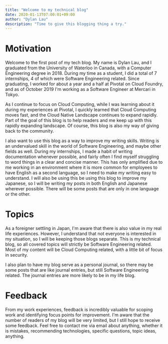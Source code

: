 ```yaml
---
title: "Welcome to my technical blog"
date: 2020-01-13T07:00:01+09:00
author: "Dylan Lau"
description: "Time to give this blogging thing a try."
---
```


# Motivation

Welcome to the first post of my tech blog. My name is Dylan Lau, and I graduated from the University of Waterloo in Canada, with a Computer Engineering degree in 2018. During my time as a student, I did a total of 7 internships, 4 of which were Software Engineering related. Since graduating, I worked for about a year and a half at Pivotal on Cloud Foundry, and as of October 2019 I'm working as a Software Engineer at Mercari in Tokyo.

As I continue to focus on Cloud Computing, while I was learning about it during my experiences at Pivotal, I quickly learned that Cloud Computing moves fast, and the Cloud Native Landscape continues to expand rapidly. Part of the goal of this blog is to help readers and me keep up with this rapidly expanding landscape. Of course, this blog is also my way of giving back to the community.

I also want to use this blog as a way to improve my writing skills. Writing is an undervalued skill in the world of Software Engineering, and maybe other fields as well. During my internships, I made a habit of writing documentation whenever possible, and fairly often I find myself struggling to word things in a clear and concise manner. This has only amplified due to me working in an environment where it is more common for employees to have English as a second language, so I need to make my writing easy to understand. I will also be using this be using this blog to improve my Japanese, so I will be writing my posts in both English and Japanese wherever possible. There will be some posts that are only in one language or the other.

# Topics

As a foreigner settling in Japan, I'm aware that there is also value in my real life experiences. However, I understand that not everyone is interested in my situation, so I will be keeping those blogs separate. This is my technical blog, so all covered topics will strictly be Software Engineering related. Most of my content will be Cloud Computing related, with a little bit of focus in security.

I also plan to have my blog serve as a personal journal, so there may be some posts that are like journal entries, but still Software Engineering related. The journal entries are more likely to be in my life blog.

# Feedback

From my work experiences, feedback is incredibly valuable for scoping work and identifying focus points for improvement. I'm aware that the number of readers of my blog will be very limited, but I still hope to receive some feedback. Feel free to contact me via email about anything, whether it is mistakes, recommending technologies, specific questions, topic ideas, anything.